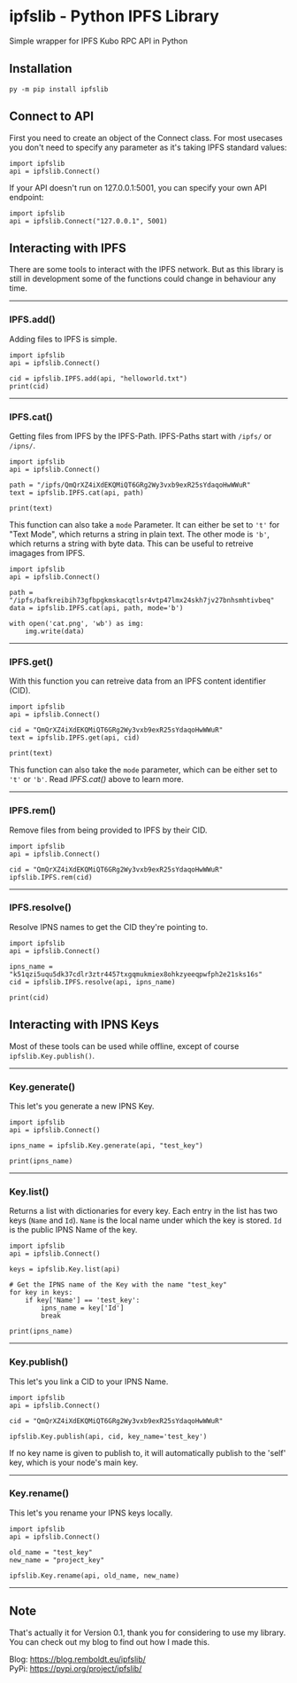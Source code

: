 # ipfslib - Python IPFS Library
Simple wrapper for IPFS Kubo RPC API in Python

## Installation
    py -m pip install ipfslib

## Connect to API
First you need to create an object of the Connect class. For most usecases you don't need to specify any parameter as it's taking IPFS standard values:

    import ipfslib
    api = ipfslib.Connect()

If your API doesn't run on 127.0.0.1:5001, you can specify your own API endpoint:

    import ipfslib
    api = ipfslib.Connect("127.0.0.1", 5001)

## Interacting with IPFS
There are some tools to interact with the IPFS network. But as this library is still in development some of the functions could change in behaviour any time.

---
### IPFS.add()
Adding files to IPFS is simple.

    import ipfslib
    api = ipfslib.Connect()

    cid = ipfslib.IPFS.add(api, "helloworld.txt")
    print(cid)

---
### IPFS.cat()
Getting files from IPFS by the IPFS-Path. IPFS-Paths start with `/ipfs/` or `/ipns/`.

    import ipfslib
    api = ipfslib.Connect()

    path = "/ipfs/QmQrXZ4iXdEKQMiQT6GRg2Wy3vxb9exR25sYdaqoHwWWuR"
    text = ipfslib.IPFS.cat(api, path)

    print(text)

This function can also take a `mode` Parameter. It can either be set to `'t'` for "Text Mode", which returns a string in plain text. The other mode is `'b'`, which returns a string with byte data. This can be useful to retreive imagages from IPFS.

    import ipfslib
    api = ipfslib.Connect()

    path = "/ipfs/bafkreibih73gfbpgkmskacqtlsr4vtp47lmx24skh7jv27bnhsmhtivbeq"
    data = ipfslib.IPFS.cat(api, path, mode='b')

    with open('cat.png', 'wb') as img:
        img.write(data)

---

### IPFS.get()
With this function you can retreive data from an IPFS content identifier (CID).

    import ipfslib
    api = ipfslib.Connect()

    cid = "QmQrXZ4iXdEKQMiQT6GRg2Wy3vxb9exR25sYdaqoHwWWuR"
    text = ipfslib.IPFS.get(api, cid)

    print(text)

This function can also take the `mode` parameter, which can be either set to `'t'` or `'b'`. Read *IPFS.cat()* above to learn more.

---
### IPFS.rem()
Remove files from being provided to IPFS by their CID.

    import ipfslib
    api = ipfslib.Connect()

    cid = "QmQrXZ4iXdEKQMiQT6GRg2Wy3vxb9exR25sYdaqoHwWWuR"
    ipfslib.IPFS.rem(cid)

---
### IPFS.resolve()
Resolve IPNS names to get the CID they're pointing to.

    import ipfslib
    api = ipfslib.Connect()

    ipns_name = "k51qzi5uqu5dk37cdlr3ztr4457txgqmukmiex8ohkzyeeqpwfph2e21sks16s"
    cid = ipfslib.IPFS.resolve(api, ipns_name)

    print(cid)

## Interacting with IPNS Keys
Most of these tools can be used while offline, except of course `ipfslib.Key.publish()`.

---
### Key.generate()
This let's you generate a new IPNS Key.

    import ipfslib
    api = ipfslib.Connect()

    ipns_name = ipfslib.Key.generate(api, "test_key")

    print(ipns_name)

---
### Key.list()
Returns a list with dictionaries for every key. Each entry in the list has two keys (`Name` and `Id`). `Name` is the local name under which the key is stored. `Id` is the public IPNS Name of the key.

    import ipfslib
    api = ipfslib.Connect()

    keys = ipfslib.Key.list(api)

    # Get the IPNS name of the Key with the name "test_key"
    for key in keys:
        if key['Name'] == 'test_key':
            ipns_name = key['Id']
            break
    
    print(ipns_name)

---
### Key.publish()
This let's you link a CID to your IPNS Name.

    import ipfslib
    api = ipfslib.Connect()

    cid = "QmQrXZ4iXdEKQMiQT6GRg2Wy3vxb9exR25sYdaqoHwWWuR"

    ipfslib.Key.publish(api, cid, key_name='test_key')

If no key name is given to publish to, it will automatically publish to the 'self' key, which is your node's main key.

---
### Key.rename()
This let's you rename your IPNS keys locally. 

    import ipfslib
    api = ipfslib.Connect()

    old_name = "test_key"
    new_name = "project_key"

    ipfslib.Key.rename(api, old_name, new_name)

---

## Note
That's actually it for Version 0.1, thank you for considering to use my library. You can check out my blog to find out how I made this.

Blog: https://blog.remboldt.eu/ipfslib/  
PyPi: https://pypi.org/project/ipfslib/
